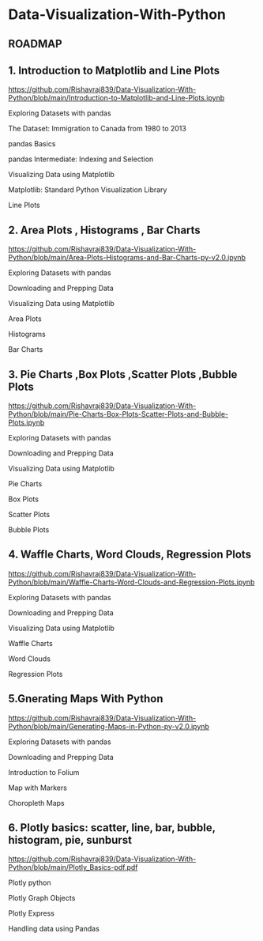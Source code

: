 # Data-Visualization-With-Python


## ROADMAP

## 1. Introduction to Matplotlib and Line Plots

https://github.com/Rishavraj839/Data-Visualization-With-Python/blob/main/Introduction-to-Matplotlib-and-Line-Plots.ipynb
  
  
  Exploring Datasets with pandas
  
   
   
 The Dataset: Immigration to Canada from 1980 to 2013
 
 
 pandas Basics
 
 
 pandas Intermediate: Indexing and Selection
 
 
Visualizing Data using Matplotlib


 Matplotlib: Standard Python Visualization Library
 
 
Line Plots


## 2. Area Plots   , Histograms , Bar Charts

https://github.com/Rishavraj839/Data-Visualization-With-Python/blob/main/Area-Plots-Histograms-and-Bar-Charts-py-v2.0.ipynb

Exploring Datasets with pandas


Downloading and Prepping Data


Visualizing Data using Matplotlib


Area Plots


Histograms


Bar Charts


## 3. Pie Charts ,Box Plots ,Scatter Plots ,Bubble Plots

https://github.com/Rishavraj839/Data-Visualization-With-Python/blob/main/Pie-Charts-Box-Plots-Scatter-Plots-and-Bubble-Plots.ipynb

Exploring Datasets with pandas


Downloading and Prepping Data


Visualizing Data using Matplotlib


Pie Charts


Box Plots


Scatter Plots


Bubble Plots


## 4. Waffle Charts, Word Clouds, Regression Plots

https://github.com/Rishavraj839/Data-Visualization-With-Python/blob/main/Waffle-Charts-Word-Clouds-and-Regression-Plots.ipynb

Exploring Datasets with pandas


Downloading and Prepping Data


Visualizing Data using Matplotlib


Waffle Charts


Word Clouds


Regression Plots


## 5.Gnerating Maps With Python

https://github.com/Rishavraj839/Data-Visualization-With-Python/blob/main/Generating-Maps-in-Python-py-v2.0.ipynb


Exploring Datasets with pandas


Downloading and Prepping Data


Introduction to Folium


Map with Markers


Choropleth Maps

## 6. Plotly basics: scatter, line, bar, bubble, histogram, pie, sunburst

https://github.com/Rishavraj839/Data-Visualization-With-Python/blob/main/Plotly_Basics-pdf.pdf


Plotly python


Plotly Graph Objects


Plotly Express



Handling data using Pandas
